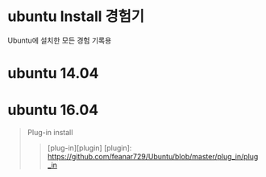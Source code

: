 # ubuntu Install 경험기
Ubuntu에 설치한 모든 경험 기록용

# ubuntu 14.04


# ubuntu 16.04
> Plug-in install
>>[plug-in][plugin]
[plugin]: https://github.com/feanar729/Ubuntu/blob/master/plug_in/plug_in

